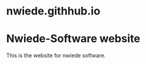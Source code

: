 nwiede.githhub.io
================
Nwiede-Software website
================
This is the website for nwiede software.
